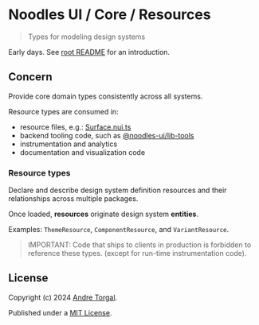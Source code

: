 # Noodles UI / Core / Resources

> Types for modeling design systems

Early days. See [root README](../../../README.md) for an introduction.

## Concern

Provide core domain types consistently across all systems.

Resource types are consumed in:

- resource files, e.g.: [Surface.nui.ts](../../core/styled/src/components/Surface/Surface.nui.ts)
- backend tooling code, such as [@noodles-ui/lib-tools](../../support/lib-tools/README.md)
- instrumentation and analytics
- documentation and visualization code

### Resource types

Declare and describe design system definition resources and their relationships across multiple packages.

Once loaded, **resources** originate design system **entities**.

Examples: `ThemeResource`, `ComponentResource`, and `VariantResource`.

> IMPORTANT: Code that ships to clients in production is forbidden to reference these types.
> (except for run-time instrumentation code).

## License

Copyright (c) 2024 [Andre Torgal](https://andretorgal.com/).

Published under a [MIT License](https://andrezero.mit-license.org/2024).
